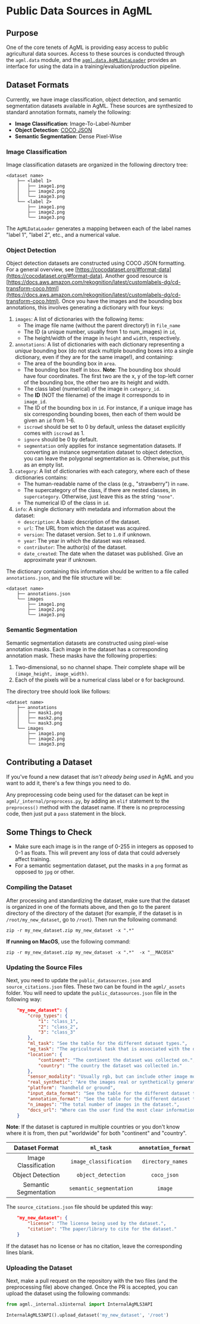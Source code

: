 # Public Data Sources in AgML

## Purpose

One of the core tenets of AgML is providing easy access to public agricultural data sources. Access to these
sources is conducted through the `agml.data` module, and the [`agml.data.AgMLDataLoader`](/agml/data/loader.py)
provides an interface for using the data in a training/evaluation/production pipeline.

## Dataset Formats

Currently, we have image classification, object detection, and semantic segmentation datasets available
in AgML. These sources are synthesized to standard annotation formats, namely the following:

- **Image Classification**: Image-To-Label-Number
- **Object Detection**: [COCO JSON](https://cocodataset.org/#format-data)
- **Semantic Segmentation**: Dense Pixel-Wise

### Image Classification

Image classification datasets are organized in the following directory tree:

```
<dataset name>
    ├── <label 1>
    │   ├── image1.png
    │   ├── image2.png
    │   └── image3.png
    └── <label 2>
        ├── image1.png
        ├── image2.png
        └── image3.png               
```

The `AgMLDataLoader` generates a mapping between each of the label names "label 1", "label 2", etc.,
and a numerical value. 

### Object Detection

Object detection datasets are constructed using COCO JSON formatting. For a general overview, see 
[https://cocodataset.org/#format-data](https://cocodataset.org/#format-data).
Another good resource is [https://docs.aws.amazon.com/rekognition/latest/customlabels-dg/cd-transform-coco.html](https://docs.aws.amazon.com/rekognition/latest/customlabels-dg/cd-transform-coco.html).
Once you have the images and the bounding box annotations, this involves generating a dictionary with four keys:

1. `images`: A list of dictionaries with the following items:
    - The image file name (without the parent directory!) in `file_name`
    - The ID (a unique number, usually from 1 to num_images) in `id`,
    - The height/width of the image in `height` and `width`, respectively.
2. `annotations`: A list of dictionaries with each dictionary representing a _unique_ bounding box (do not stack multiple bounding boxes into a single dictionary, even if they are for the same image!), and containing:
    - The area of the bounding box in `area`.
    - The bounding box itself in `bbox`. **Note**: The bounding box should have four coordinates. The first two are the x, y of the top-left corner of the bounding box, the other two are its height and width.
    - The class label (numerical) of the image in `category_id`.
    - The **ID** (NOT the filename) of the image it corresponds to in `image_id`.
    - The ID of the bounding box in `id`. For instance, if a unique image has six corresponding bounding boxes, then each of them would be given an `id` from 1-6.
    - `iscrowd` should be set to 0 by default, unless the dataset explicitly comes with `iscrowd` as 1.
    - `ignore` should be 0 by default.
    - `segmentation` only applies for instance segmentation datasets. If converting an instance segmentation dataset to object detection, you can leave the polygonal segmentation as is. Otherwise, put this as an empty list.
3. `category`: A list of dictionaries with each category, where each of these dictionaries contains:
    - The human-readable name of the class (e.g., "strawberry") in `name`.
    - The supercategory of the class, if there are nested classes, in `supercategory`. Otherwise, just leave this as the string `"none"`.
    - The numerical ID of the class in `id`.
4. `info`: A single dictionary with metadata and information about the dataset:
    - `description`: A basic description of the dataset.
    - `url`: The URL from which the dataset was acquired.
    - `version`: The dataset version. Set to `1.0` if unknown.
    - `year`: The year in which the dataset was released.
    - `contributor`: The author(s) of the dataset.
    - `date_created`: The date when the dataset was published. Give an approximate year if unknown.

The dictionary containing this information should be written to a file called `annotations.json`, and the file structure will be:

```
<dataset name>
    ├── annotations.json
    └── images
        ├── image1.png
        ├── image2.png
        └── image3.png              
```

### Semantic Segmentation

Semantic segmentation datasets are constructed using pixel-wise annotation masks. Each image in the dataset has a corresponding
annotation mask. These masks have the following properties:

1. Two-dimensional, so no channel shape. Their complete shape will be `(image_height, image_width)`.
2. Each of the pixels will be a numerical class label or `0` for background.

The directory tree should look like follows:

```
<dataset name>
    ├── annotations
    │   ├── mask1.png
    │   ├── mask2.png
    │   └── mask3.png
    └── images
        ├── image1.png
        ├── image2.png
        └── image3.png
```


## Contributing a Dataset

If you've found a new dataset that *isn't already being used* in AgML and you want to add it, there's a few things you
need to do. 

Any preprocessing code being used for the dataset can be kept in `agml/_internal/preprocess.py`, by adding an `elif` statement
to the `preprocess()` method with the dataset name. If there is no preprocessing code, then just put a `pass` statement in the block.

## Some Things to Check

- Make sure each image is in the range of 0-255 in integers as opposed to 0-1 as floats. This will prevent any loss of data that
  could adversely affect training.
- For a semantic segmentation dataset, put the masks in a `png` format as opposed to `jpg` or other.

### Compiling the Dataset

After processing and standardizing the dataset, make sure that the dataset is organized in one of the formats above, and then go to the parent directory
of the directory of the dataset (for example, if the dataset is in `/root/my_new_dataset`, go to `/root`). Then run the following command:

```shell
zip -r my_new_dataset.zip my_new_dataset -x ".*"
```

**If running on MacOS**, use the following command:

```shell
zip -r my_new_dataset.zip my_new_dataset -x ".*"  -x "__MACOSX"
```

### Updating the Source Files

Next, you need to update the `public_datasources.json` and `source_citations.json` files. These two can be found
in the `agml/_assets` folder. You will need to update the `public_datasources.json` file in the following way:

```json
    "my_new_dataset": {
        "crop_types": {
            "1": "class_1",
            "2": "class_2",
            "3": "class_3"
        },
        "ml_task": "See the table for the different dataset types.",
        "ag_task": "The agricultural task that is associated with the dataset.",
        "location": {
            "continent": "The continent the dataset was collected on.",
            "country": "The country the dataset was collected in."
        },
        "sensor_modality": "Usually rgb, but can include other image modalities.",
        "real_synthetic": "Are the images real or synthetically generated?",
        "platform": "handheld or ground",
        "input_data_format": "See the table for the different dataset types.",
        "annotation_format": "See the table for the different dataset types.",
        "n_images": "The total number of images in the dataset.",
        "docs_url": "Where can the user find the most clear information about the dataset?"
    }
```

**Note**: If the dataset is captured in multiple countries or you don't know where it is from,
then put "worldwide" for both "continent" and "country".

| Dataset Format | `ml_task` | `annotation_format` |
| :------------: | :-------: | :-----------------: |
| Image Classification | `image_classification` | `directory_names` |
| Object Detection | `object_detection` | `coco_json` | 
| Semantic Segmentation | `semantic_segmentation` | `image` |


The `source_citations.json` file should be updated this way:

```json
    "my_new_dataset": {
        "license": "The license being used by the dataset.",
        "citation": "The paper/library to cite for the dataset."
    }
```

If the dataset has no license or has no citation, leave the corresponding lines blank.

### Uploading the Dataset

Next, make a pull request on the repository with the two files (and the preprocessing file) above changed. Once the PR
is accepted, you can upload the dataset using the following commands:

```python
from agml._internal.s3internal import InternalAgMLS3API

InternalAgMLS3API().upload_dataset('my_new_dataset', '/root')
```


